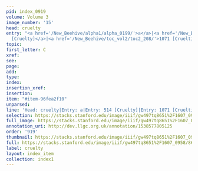 ```yaml
---
pid: index_0919
volume: Volume 3
image_number: '15'
head: cruelty
entry: "<a href='/New_Beehive/alpha1/alpha_0199/'>a</a>|<a href='/New_Beehive/toc_vol2/toc2_123/'>514
  [Cruelty]</a>|<a href='/New_Beehive/toc_vol2/toc2_208/'>1071 [Cruelties]</a>"
topic: 
first_letter: C
xref: 
see: 
page: 
add: 
type: 
index: 
insertion_xref: 
insertion: 
item: "#item-96fea2f10"
unparsed: 
line: 'Head: cruelty|Entry: a|Entry: 514 [Cruelty]|Entry: 1071 [Cruelties]|#item-96fea2f10'
selection: https://stacks.stanford.edu/image/iiif/gw497tq8651%2F1607_0958/861,2570,570,125/full/0/default.jpg
full_image: https://stacks.stanford.edu/image/iiif/gw497tq8651%2F1607_0958/full/full/0/default.jpg
annotation_uri: http://dev.llgc.org.uk/annotation/1538577805125
order: '919'
thumbnail: https://stacks.stanford.edu/image/iiif/gw497tq8651%2F1607_0958/861,2570,570,125/150,/0/default.jpg
full: https://stacks.stanford.edu/image/iiif/gw497tq8651%2F1607_0958/861,2570,570,125/full/0/default.jpg
label: cruelty
layout: index_item
collection: index1
---
```

